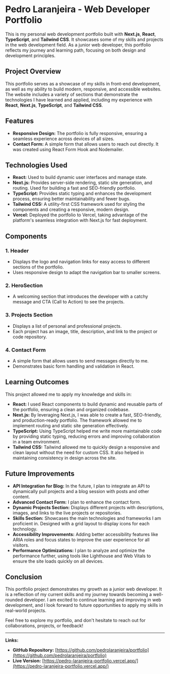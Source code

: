 # Pedro Laranjeira - Web Developer Portfolio

This is my personal web development portfolio built with **Next.js**, **React**, **TypeScript**, and **Tailwind CSS**. It showcases some of my skills and projects in the web development field. As a junior web developer, this portfolio reflects my journey and learning path, focusing on both design and development principles.

## Project Overview

This portfolio serves as a showcase of my skills in front-end development, as well as my ability to build modern, responsive, and accessible websites. The website includes a variety of sections that demonstrate the technologies I have learned and applied, including my experience with **React**, **Next.js**, **TypeScript**, and **Tailwind CSS**.

## Features

- **Responsive Design:** The portfolio is fully responsive, ensuring a seamless experience across devices of all sizes.
- **Contact Form:** A simple form that allows users to reach out directly. It was created using React Form Hook and Nodemailer.


## Technologies Used

- **React:** Used to build dynamic user interfaces and manage state.
- **Next.js:** Provides server-side rendering, static site generation, and routing. Used for building a fast and SEO-friendly portfolio.
- **TypeScript:** Provides static typing and enhances the development process, ensuring better maintainability and fewer bugs.
- **Tailwind CSS:** A utility-first CSS framework used for styling the components and creating a responsive, modern design.
- **Vercel:** Deployed the portfolio to Vercel, taking advantage of the platform's seamless integration with Next.js for fast deployment.

## Components

### 1. **Header**
- Displays the logo and navigation links for easy access to different sections of the portfolio.
- Uses responsive design to adapt the navigation bar to smaller screens.

### 2. **HeroSection**
- A welcoming section that introduces the developer with a catchy message and CTA (Call to Action) to see the projects.
  
### 3. **Projects Section**
- Displays a list of personal and professional projects.
- Each project has an image, title, description, and link to the project or code repository.
  
### 4. **Contact Form**
- A simple form that allows users to send messages directly to me.
- Demonstrates basic form handling and validation in React.


## Learning Outcomes

This project allowed me to apply my knowledge and skills in:

- **React:** I used React components to build dynamic and reusable parts of the portfolio, ensuring a clean and organized codebase.
- **Next.js:** By leveraging Next.js, I was able to create a fast, SEO-friendly, and production-ready portfolio. The framework allowed me to implement routing and static site generation effectively.
- **TypeScript:** Using TypeScript helped me write more maintainable code by providing static typing, reducing errors and improving collaboration in a team environment.
- **Tailwind CSS:** Tailwind allowed me to quickly design a responsive and clean layout without the need for custom CSS. It also helped in maintaining consistency in design across the site.

## Future Improvements

- **API Integration for Blog:** In the future, I plan to integrate an API to dynamically pull projects and a blog session with posts and other content.
- **Advanced Contact Form:** I plan to enhance the contact form.
- **Dynamic Projects Section:** Displays different projects with descriptions, images, and links to the live projects or repositories.
- **Skills Section:** Showcases the main technologies and frameworks I am proficient in.
Designed with a grid layout to display icons for each technology.
- **Accessibility Improvements:** Adding better accessibility features like ARIA roles and focus states to improve the user experience for all visitors.
- **Performance Optimizations:** I plan to analyze and optimize the performance further, using tools like Lighthouse and Web Vitals to ensure the site loads quickly on all devices.


## Conclusion

This portfolio project demonstrates my growth as a junior web developer. It is a reflection of my current skills and my journey towards becoming a well-rounded developer. I am excited to continue learning and improving in web development, and I look forward to future opportunities to apply my skills in real-world projects.

Feel free to explore my portfolio, and don't hesitate to reach out for collaborations, projects, or feedback!

---

**Links:**

- **GitHub Repository:** [https://github.com/pedrolaranjeira/portfolio](https://github.com/pedrolaranjeira/portfolio)
- **Live Version:** [https://pedro-laranjeira-portfolio.vercel.app/](https://pedro-laranjeira-portfolio.vercel.app/)